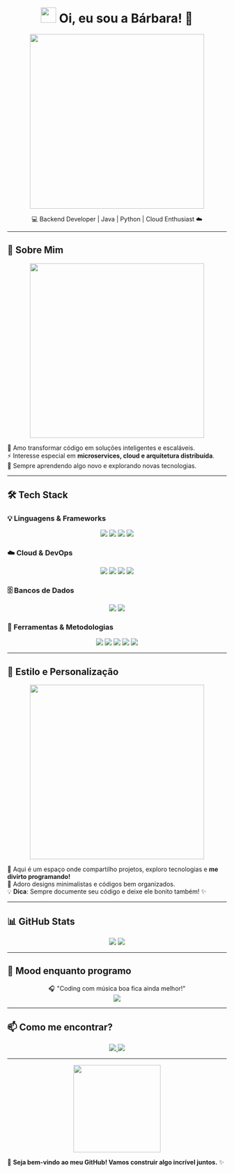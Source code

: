 <h1 align="center">
  <img src="https://media1.giphy.com/media/v1.Y2lkPTc5MGI3NjExZnllZnRqNHJwc3huemg5am1mZDVhMG5qM3luaTg3NmtqdWhkbHdveCZlcD12MV9pbnRlcm5hbF9naWZfYnlfaWQmY3Q9Zw/5bdhq6YF0szPaCEk9Y/giphy.gif" width="35px">
  Oi, eu sou a Bárbara! 💖
</h1>

<p align="center">
  <img src="https://media1.giphy.com/media/v1.Y2lkPTc5MGI3NjExenp4OTRuZDAxYnJiaG1laDV6cDBrNjhxbWhydDBlcm41bmoybjdrZSZlcD12MV9pbnRlcm5hbF9naWZfYnlfaWQmY3Q9Zw/dKBES1ypGwZdyFQBQ7/giphy.gif" width="400px">
</p>

<p align="center">
  💻 Backend Developer | Java | Python | Cloud Enthusiast ☁️  
</p>

---

## 🌸 Sobre Mim  

<p align="center">
  <img src="https://media2.giphy.com/media/v1.Y2lkPTc5MGI3NjExcHB0d2Rwd3YyeG44emplZTZiOTQ3dG1sbHRta2hudmFoNXExZmllOCZlcD12MV9pbnRlcm5hbF9naWZfYnlfaWQmY3Q9Zw/GYtblmdLnemlO/giphy.gif" width="400px">
</p>

🎯 Amo transformar código em soluções inteligentes e escaláveis.  
⚡ Interesse especial em **microservices, cloud e arquitetura distribuída**.  
🌱 Sempre aprendendo algo novo e explorando novas tecnologias.  

---

## 🛠️ Tech Stack  

### **💡 Linguagens & Frameworks**  
<p align="center">
  <img src="https://img.shields.io/badge/Java-ED8B00?style=for-the-badge&logo=openjdk&logoColor=white">
  <img src="https://img.shields.io/badge/Python-3776AB?style=for-the-badge&logo=python&logoColor=white">
  <img src="https://img.shields.io/badge/Spring%20Boot-6DB33F?style=for-the-badge&logo=spring&logoColor=white">
  <img src="https://img.shields.io/badge/Kafka-231F20?style=for-the-badge&logo=apache-kafka&logoColor=white">
</p>

### **☁️ Cloud & DevOps**  
<p align="center">
  <img src="https://img.shields.io/badge/AWS-232F3E?style=for-the-badge&logo=amazon-aws&logoColor=white">
  <img src="https://img.shields.io/badge/Kubernetes-326CE5?style=for-the-badge&logo=kubernetes&logoColor=white">
  <img src="https://img.shields.io/badge/Docker-2496ED?style=for-the-badge&logo=docker&logoColor=white">
  <img src="https://img.shields.io/badge/Heroku-430098?style=for-the-badge&logo=heroku&logoColor=white">
</p>

### **🗄️ Bancos de Dados**  
<p align="center">
  <img src="https://img.shields.io/badge/MySQL-4479A1?style=for-the-badge&logo=mysql&logoColor=white">
  <img src="https://img.shields.io/badge/SQL-CC2927?style=for-the-badge&logo=microsoft-sql-server&logoColor=white">
</p>

### **🔧 Ferramentas & Metodologias**  
<p align="center">
  <img src="https://img.shields.io/badge/GitHub-181717?style=for-the-badge&logo=github&logoColor=white">
  <img src="https://img.shields.io/badge/GitLab-FC6D26?style=for-the-badge&logo=gitlab&logoColor=white">
  <img src="https://img.shields.io/badge/Jira-0052CC?style=for-the-badge&logo=jira&logoColor=white">
  <img src="https://img.shields.io/badge/Trello-0079BF?style=for-the-badge&logo=trello&logoColor=white">
  <img src="https://img.shields.io/badge/Scrum/Kanban-1572B6?style=for-the-badge&logo=agile&logoColor=white">
</p>

---

## 🎨 Estilo e Personalização  
<p align="center">
  <img src="https://media3.giphy.com/media/v1.Y2lkPTc5MGI3NjExeXNreWozb3VraGl3OWcxbmFkNHNvZmoyamJuZHFkYjlpZDJzNzZoNiZlcD12MV9pbnRlcm5hbF9naWZfYnlfaWQmY3Q9Zw/1WL5qUxmKBvOM/giphy.gif" width="400">
</p>

🌸 Aqui é um espaço onde compartilho projetos, exploro tecnologias e **me divirto programando!**  
🎨 Adoro designs minimalistas e códigos bem organizados.  
💡 **Dica**: Sempre documente seu código e deixe ele bonito também! ✨  

---

## 📊 GitHub Stats  
<p align="center">
  <img src="https://github-readme-stats.vercel.app/api?username=babecastro&show_icons=true&theme=tokyonight">
  <img src="https://github-readme-streak-stats.herokuapp.com/?user=babecastro&theme=tokyonight">
</p>

---

## 🎵 Mood enquanto programo  
<p align="center">
  🎧 "Coding com música boa fica ainda melhor!"  
  <br>  
  <a href="https://open.spotify.com/intl-pt/artist/630wzNP2OL7fl4Xl0GnMWq?si=6YDFPpmEQwSdf7OzAHYJFQ">
    <img src="https://img.shields.io/badge/Spotify-Coding%20Playlist-1DB954?style=for-the-badge&logo=spotify&logoColor=white">
  </a>
</p>

---

## 📫 Como me encontrar?  
<p align="center">
  <a href="https://linkedin.com/in/babecastro">
    <img src="https://img.shields.io/badge/LinkedIn-0A66C2?style=for-the-badge&logo=linkedin&logoColor=white">
  </a>
  <a href="mailto:barbaraellen@outlook.com.br">
    <img src="https://img.shields.io/badge/Email-D14836?style=for-the-badge&logo=gmail&logoColor=white">
  </a>
</p>

---

<p align="center">
  <img src="https://media.giphy.com/media/26AHONQ79FdWZhAI0/giphy.gif" width="200px">
</p>

🚀 **Seja bem-vindo ao meu GitHub! Vamos construir algo incrível juntos.** ✨  
